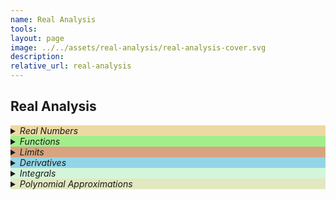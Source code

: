 ```yaml
---
name: Real Analysis 
tools:
layout: page
image: ../../assets/real-analysis/real-analysis-cover.svg
description:
relative_url: real-analysis 
---
```


## Real Analysis 
<details closed style='background-color:#edd9a3'><summary markdown="span" ><em>Real Numbers</em></summary></details>
<details closed style='background-color:#A1EF8B'><summary markdown="span" ><em>Functions</em></summary></details>
<details closed style='background-color:#D8A47F'><summary markdown="span" ><em>Limits</em></summary></details>
<details closed style='background-color:#92D5E6'><summary markdown="span" ><em>Derivatives</em></summary></details>
<details closed style='background-color:#D3F6DB'><summary markdown="span" ><em>Integrals</em></summary></details>
<details closed style='background-color:#e2e8c0'><summary markdown="span" ><em>Polynomial Approximations</em></summary></details>
<br>

